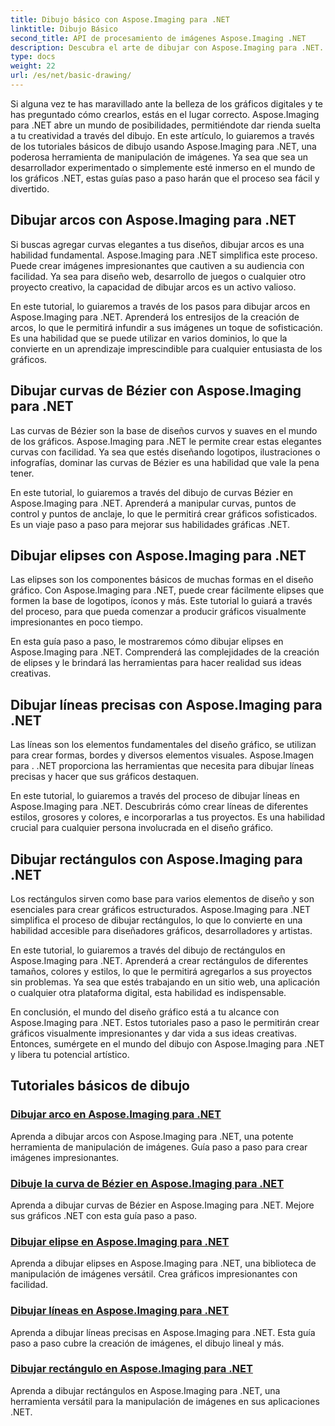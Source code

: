```yaml
---
title: Dibujo básico con Aspose.Imaging para .NET
linktitle: Dibujo Básico
second_title: API de procesamiento de imágenes Aspose.Imaging .NET
description: Descubra el arte de dibujar con Aspose.Imaging para .NET. Cree imágenes impresionantes a través de guías paso a paso sobre arcos, curvas de Bézier, elipses, líneas y rectángulos.
type: docs
weight: 22
url: /es/net/basic-drawing/
---
```


Si alguna vez te has maravillado ante la belleza de los gráficos digitales y te has preguntado cómo crearlos, estás en el lugar correcto. Aspose.Imaging para .NET abre un mundo de posibilidades, permitiéndote dar rienda suelta a tu creatividad a través del dibujo. En este artículo, lo guiaremos a través de los tutoriales básicos de dibujo usando Aspose.Imaging para .NET, una poderosa herramienta de manipulación de imágenes. Ya sea que sea un desarrollador experimentado o simplemente esté inmerso en el mundo de los gráficos .NET, estas guías paso a paso harán que el proceso sea fácil y divertido.

## Dibujar arcos con Aspose.Imaging para .NET

Si buscas agregar curvas elegantes a tus diseños, dibujar arcos es una habilidad fundamental. Aspose.Imaging para .NET simplifica este proceso. Puede crear imágenes impresionantes que cautiven a su audiencia con facilidad. Ya sea para diseño web, desarrollo de juegos o cualquier otro proyecto creativo, la capacidad de dibujar arcos es un activo valioso.

En este tutorial, lo guiaremos a través de los pasos para dibujar arcos en Aspose.Imaging para .NET. Aprenderá los entresijos de la creación de arcos, lo que le permitirá infundir a sus imágenes un toque de sofisticación. Es una habilidad que se puede utilizar en varios dominios, lo que la convierte en un aprendizaje imprescindible para cualquier entusiasta de los gráficos.

## Dibujar curvas de Bézier con Aspose.Imaging para .NET

Las curvas de Bézier son la base de diseños curvos y suaves en el mundo de los gráficos. Aspose.Imaging para .NET le permite crear estas elegantes curvas con facilidad. Ya sea que estés diseñando logotipos, ilustraciones o infografías, dominar las curvas de Bézier es una habilidad que vale la pena tener.

En este tutorial, lo guiaremos a través del dibujo de curvas Bézier en Aspose.Imaging para .NET. Aprenderá a manipular curvas, puntos de control y puntos de anclaje, lo que le permitirá crear gráficos sofisticados. Es un viaje paso a paso para mejorar sus habilidades gráficas .NET.

## Dibujar elipses con Aspose.Imaging para .NET

Las elipses son los componentes básicos de muchas formas en el diseño gráfico. Con Aspose.Imaging para .NET, puede crear fácilmente elipses que formen la base de logotipos, íconos y más. Este tutorial lo guiará a través del proceso, para que pueda comenzar a producir gráficos visualmente impresionantes en poco tiempo.

En esta guía paso a paso, le mostraremos cómo dibujar elipses en Aspose.Imaging para .NET. Comprenderá las complejidades de la creación de elipses y le brindará las herramientas para hacer realidad sus ideas creativas.

## Dibujar líneas precisas con Aspose.Imaging para .NET

Las líneas son los elementos fundamentales del diseño gráfico, se utilizan para crear formas, bordes y diversos elementos visuales. Aspose.Imagen para . .NET proporciona las herramientas que necesita para dibujar líneas precisas y hacer que sus gráficos destaquen.

En este tutorial, lo guiaremos a través del proceso de dibujar líneas en Aspose.Imaging para .NET. Descubrirás cómo crear líneas de diferentes estilos, grosores y colores, e incorporarlas a tus proyectos. Es una habilidad crucial para cualquier persona involucrada en el diseño gráfico.

## Dibujar rectángulos con Aspose.Imaging para .NET

Los rectángulos sirven como base para varios elementos de diseño y son esenciales para crear gráficos estructurados. Aspose.Imaging para .NET simplifica el proceso de dibujar rectángulos, lo que lo convierte en una habilidad accesible para diseñadores gráficos, desarrolladores y artistas.

En este tutorial, lo guiaremos a través del dibujo de rectángulos en Aspose.Imaging para .NET. Aprenderá a crear rectángulos de diferentes tamaños, colores y estilos, lo que le permitirá agregarlos a sus proyectos sin problemas. Ya sea que estés trabajando en un sitio web, una aplicación o cualquier otra plataforma digital, esta habilidad es indispensable.

En conclusión, el mundo del diseño gráfico está a tu alcance con Aspose.Imaging para .NET. Estos tutoriales paso a paso le permitirán crear gráficos visualmente impresionantes y dar vida a sus ideas creativas. Entonces, sumérgete en el mundo del dibujo con Aspose.Imaging para .NET y libera tu potencial artístico.
## Tutoriales básicos de dibujo
### [Dibujar arco en Aspose.Imaging para .NET](./draw-arc/)
Aprenda a dibujar arcos con Aspose.Imaging para .NET, una potente herramienta de manipulación de imágenes. Guía paso a paso para crear imágenes impresionantes.
### [Dibuje la curva de Bézier en Aspose.Imaging para .NET](./draw-bezier-curve/)
Aprenda a dibujar curvas de Bézier en Aspose.Imaging para .NET. Mejore sus gráficos .NET con esta guía paso a paso.
### [Dibujar elipse en Aspose.Imaging para .NET](./draw-ellipse/)
Aprenda a dibujar elipses en Aspose.Imaging para .NET, una biblioteca de manipulación de imágenes versátil. Crea gráficos impresionantes con facilidad.
### [Dibujar líneas en Aspose.Imaging para .NET](./draw-lines/)
Aprenda a dibujar líneas precisas en Aspose.Imaging para .NET. Esta guía paso a paso cubre la creación de imágenes, el dibujo lineal y más.
### [Dibujar rectángulo en Aspose.Imaging para .NET](./draw-rectangle/)
Aprenda a dibujar rectángulos en Aspose.Imaging para .NET, una herramienta versátil para la manipulación de imágenes en sus aplicaciones .NET.